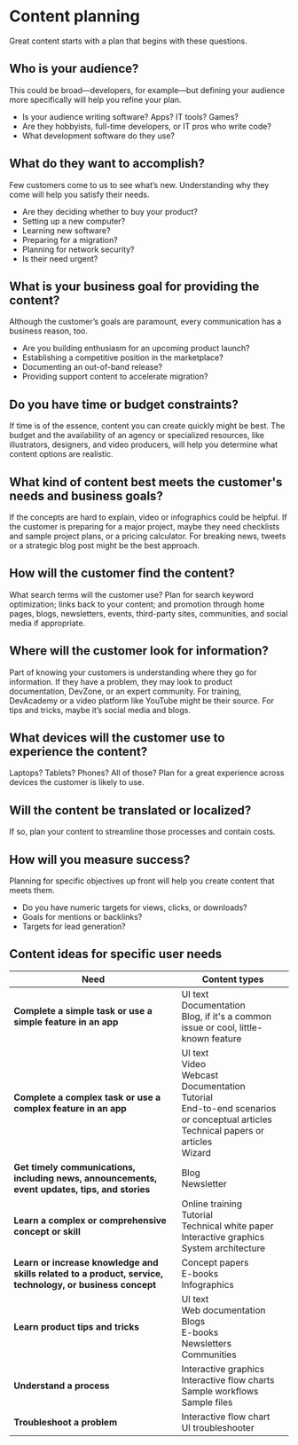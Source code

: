 # Content planning

Great content starts with a plan that begins with these questions.

## Who is your audience?

This could be broad—developers, for example—but defining your audience more specifically will help you refine your plan.

* Is your audience writing software? Apps? IT tools? Games?
* Are they hobbyists, full-time developers, or IT pros who write code?
* What development software do they use?

## What do they want to accomplish?

Few customers come to us to see what’s new. Understanding why they come will help you satisfy their needs.

* Are they deciding whether to buy your product?
* Setting up a new computer?
* Learning new software?
* Preparing for a migration?
* Planning for network security?
* Is their need urgent?

## What is your business goal for providing the content?

Although the customer’s goals are paramount, every communication has a business reason, too.

* Are you building enthusiasm for an upcoming product launch?
* Establishing a competitive position in the marketplace?
* Documenting an out-of-band release?
* Providing support content to accelerate migration?

## Do you have time or budget constraints?

If time is of the essence, content you can create quickly might be best. The budget and the availability of an agency or specialized resources, like illustrators, designers, and video producers, will help you determine what content options are realistic.

## What kind of content best meets the customer's needs and business goals?

If the concepts are hard to explain, video or infographics could be helpful. If the customer is preparing for a major project, maybe they need checklists and sample project plans, or a pricing calculator. For breaking news, tweets or a strategic blog post might be the best approach.

## How will the customer find the content?

What search terms will the customer use? Plan for search keyword optimization; links back to your content; and promotion through home pages, blogs, newsletters, events, third-party sites, communities, and social media if appropriate.

## Where will the customer look for information?

Part of knowing your customers is understanding where they go for information. If they have a problem, they may look to product documentation, DevZone, or an expert community. For training, DevAcademy or a video platform like YouTube might be their source. For tips and tricks, maybe it’s social media and blogs.

## What devices will the customer use to experience the content?

Laptops? Tablets? Phones? All of those? Plan for a great experience across devices the customer is likely to use.

## Will the content be translated or localized?

If so, plan your content to streamline those processes and contain costs.

## How will you measure success?

Planning for specific objectives up front will help you create content that meets them.

* Do you have numeric targets for views, clicks, or downloads?
* Goals for mentions or backlinks?
* Targets for lead generation?

## Content ideas for specific user needs

| **Need** | **Content types** |
|---|---|
| **Complete a simple task or use a simple feature in an app** | UI text<br /> Documentation<br /> Blog, if it's a common issue or cool, little-known feature |
| **Complete a complex task or use a complex feature in an app** | UI text  <br /> Video <br /> Webcast <br /> Documentation <br /> Tutorial <br /> End-to-end scenarios or conceptual articles <br /> Technical papers or articles <br /> Wizard |
| **Get timely communications, including news, announcements, event updates, tips, and stories** | Blog <br /> Newsletter |
| **Learn a complex or comprehensive concept or skill** | Online training <br /> Tutorial <br /> Technical white paper <br /> Interactive graphics <br /> System architecture |
| **Learn or increase knowledge and skills related to a product, service, technology, or business concept** | Concept papers <br /> E-books <br /> Infographics |
| **Learn product tips and tricks** | UI text <br /> Web documentation <br />  Blogs <br /> E-books <br /> Newsletters <br /> Communities |
| **Understand a process** | Interactive graphics <br /> Interactive flow charts <br /> Sample workflows <br /> Sample files |
| **Troubleshoot a problem** | Interactive flow chart <br /> UI troubleshooter |
